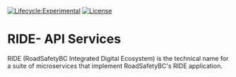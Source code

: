 [![Lifecycle:Experimental](https://img.shields.io/badge/Lifecycle-Experimental-339999)](<Redirect-URL>) [![License](https://img.shields.io/badge/License-Apache_2.0-blue.svg)](https://opensource.org/licenses/Apache-2.0)

# RIDE- API Services

RIDE (RoadSafetyBC Integrated Digital Ecosystem) is the technical name for a suite of microservices that implement RoadSafetyBC's RIDE application.   
